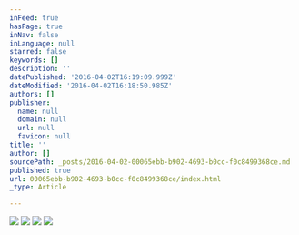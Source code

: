 ```yaml
---
inFeed: true
hasPage: true
inNav: false
inLanguage: null
starred: false
keywords: []
description: ''
datePublished: '2016-04-02T16:19:09.999Z'
dateModified: '2016-04-02T16:18:50.985Z'
authors: []
publisher:
  name: null
  domain: null
  url: null
  favicon: null
title: ''
author: []
sourcePath: _posts/2016-04-02-00065ebb-b902-4693-b0cc-f0c8499368ce.md
published: true
url: 00065ebb-b902-4693-b0cc-f0c8499368ce/index.html
_type: Article

---
```

![](https://the-grid-user-content.s3-us-west-2.amazonaws.com/8efe292a-375d-4a4b-bf6f-64aa785c8602.jpg)
![](https://the-grid-user-content.s3-us-west-2.amazonaws.com/e5a0f4df-fd1c-4872-90d4-2bdf942909fc.jpg)
![](https://the-grid-user-content.s3-us-west-2.amazonaws.com/eab9efec-4be4-4ed5-a4be-6606a16cd309.jpg)
![](https://the-grid-user-content.s3-us-west-2.amazonaws.com/ed560d4b-fcc5-48b8-8719-46eb2c0c0a62.jpg)